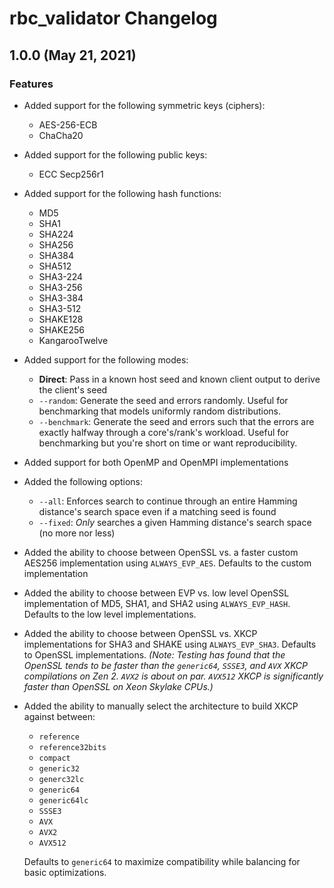 # rbc_validator Changelog

## 1.0.0 (May 21, 2021)

### Features

* Added support for the following symmetric keys (ciphers):
  * AES-256-ECB
  * ChaCha20
* Added support for the following public keys:
  * ECC Secp256r1
* Added support for the following hash functions:
  * MD5
  * SHA1
  * SHA224
  * SHA256
  * SHA384
  * SHA512
  * SHA3-224
  * SHA3-256
  * SHA3-384
  * SHA3-512
  * SHAKE128
  * SHAKE256
  * KangarooTwelve
* Added support for the following modes:
  * **Direct**: Pass in a known host seed and known client output to derive the client's seed
  * `--random`: Generate the seed and errors randomly. Useful for benchmarking that models
    uniformly random distributions.
  * `--benchmark`: Generate the seed and errors such that the errors are exactly halfway through a
    core's/rank's workload. Useful for benchmarking but you're short on time or want
    reproducibility.
* Added support for both OpenMP and OpenMPI implementations
* Added the following options:
  * `--all`: Enforces search to continue through an entire Hamming distance's search space even if a
    matching seed is found
  * `--fixed`: _Only_ searches a given Hamming distance's search space (no more nor less)
* Added the ability to choose between OpenSSL vs. a faster custom AES256 implementation using
  `ALWAYS_EVP_AES`. Defaults to the custom implementation
* Added the ability to choose between EVP vs. low level OpenSSL implementation of MD5, SHA1, and
  SHA2 using `ALWAYS_EVP_HASH`. Defaults to the low level implementations.
* Added the ability to choose between OpenSSL vs. XKCP implementations for SHA3 and SHAKE
  using `ALWAYS_EVP_SHA3`. Defaults to OpenSSL implementations. _(Note: Testing has found that the
  OpenSSL tends to be faster than the `generic64`, `SSSE3`, and `AVX` XKCP compilations on Zen 2.
  `AVX2` is about on par. `AVX512` XKCP is significantly faster than OpenSSL on Xeon Skylake
  CPUs.)_
* Added the ability to manually select the architecture to build XKCP against between:
  * `reference`
  * `reference32bits`
  * `compact`
  * `generic32`
  * `generc32lc`
  * `generic64`
  * `generic64lc`
  * `SSSE3`
  * `AVX`
  * `AVX2`
  * `AVX512`
  
  Defaults to `generic64` to maximize compatibility while balancing for basic optimizations.
  
